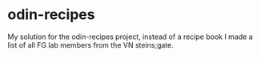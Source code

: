 # odin-recipes
My solution for the odin-recipes project, instead of a recipe book I made a list of all FG lab members from the VN steins;gate.
